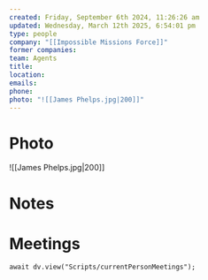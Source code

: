 ```yaml
---
created: Friday, September 6th 2024, 11:26:26 am
updated: Wednesday, March 12th 2025, 6:54:01 pm
type: people
company: "[[Impossible Missions Force]]"
former companies: 
team: Agents
title: 
location: 
emails: 
phone: 
photo: "![[James Phelps.jpg|200]]"
---
```

# Photo

![[James Phelps.jpg|200]]

# Notes

# Meetings

```dataviewjs
await dv.view("Scripts/currentPersonMeetings");
```
